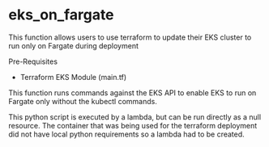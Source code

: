 # eks_on_fargate

This function allows users to use terraform to update their EKS cluster to run only on Fargate during deployment

 Pre-Requisites
- Terraform EKS Module (main.tf)

This function runs commands against the EKS API to enable EKS to run on Fargate only without the kubectl commands.

This python script is executed by a lambda, but can be run directly as a null resource. The container that was being used for the terraform deployment did not have local python requirements so a lambda had to be created.